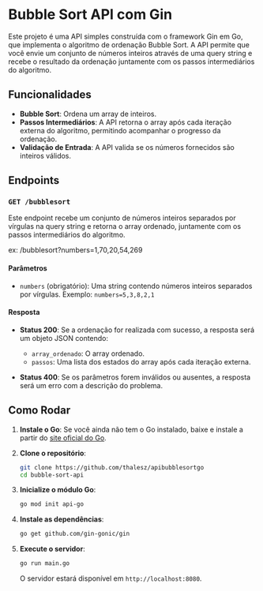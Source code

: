 # Bubble Sort API com Gin

Este projeto é uma API simples construída com o framework Gin em Go, que implementa o algoritmo de ordenação Bubble Sort. A API permite que você envie um conjunto de números inteiros através de uma query string e recebe o resultado da ordenação juntamente com os passos intermediários do algoritmo.

## Funcionalidades

- **Bubble Sort**: Ordena um array de inteiros.
- **Passos Intermediários**: A API retorna o array após cada iteração externa do algoritmo, permitindo acompanhar o progresso da ordenação.
- **Validação de Entrada**: A API valida se os números fornecidos são inteiros válidos.

## Endpoints

### `GET /bubblesort`

Este endpoint recebe um conjunto de números inteiros separados por vírgulas na query string e retorna o array ordenado, juntamente com os passos intermediários do algoritmo.


ex: /bubblesort?numbers=1,70,20,54,269


#### Parâmetros

- `numbers` (obrigatório): Uma string contendo números inteiros separados por vírgulas. Exemplo: `numbers=5,3,8,2,1`

#### Resposta

- **Status 200**: Se a ordenação for realizada com sucesso, a resposta será um objeto JSON contendo:
  - `array_ordenado`: O array ordenado.
  - `passos`: Uma lista dos estados do array após cada iteração externa.

- **Status 400**: Se os parâmetros forem inválidos ou ausentes, a resposta será um erro com a descrição do problema.

## Como Rodar

1. **Instale o Go**: Se você ainda não tem o Go instalado, baixe e instale a partir do [site oficial do Go](https://golang.org/dl/).

2. **Clone o repositório**:

    ```bash
    git clone https://github.com/thalesz/apibubblesortgo
    cd bubble-sort-api
    ```

3. **Inicialize o módulo Go**:

    ```bash
    go mod init api-go
    ```

4. **Instale as dependências**:

    ```bash
    go get github.com/gin-gonic/gin
    ```

5. **Execute o servidor**:

    ```bash
    go run main.go
    ```

    O servidor estará disponível em `http://localhost:8080`.

